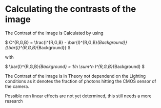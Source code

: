 # Calculating the contrasts of the image

The Contrast of the Image is Calculated by using

$
C^{R,G,B} = \frac{I^{R,G,B} - \bar{I}^{R,G,B}_{Background}}
{\bar{I}^{R,G,B}_{Background}}
$

with

$
\bar{I}^{R,G,B}_{Background} = 1/n \sum^n I^{R,G,B}_{Background}
$

The Contrast of the image is in Theory not dependend on the Lighting conditions as it denotes the fraction of photons hitting the CMOS sensor of the camera.

Possible non linear effects are not yet determined, this still needs a more research

